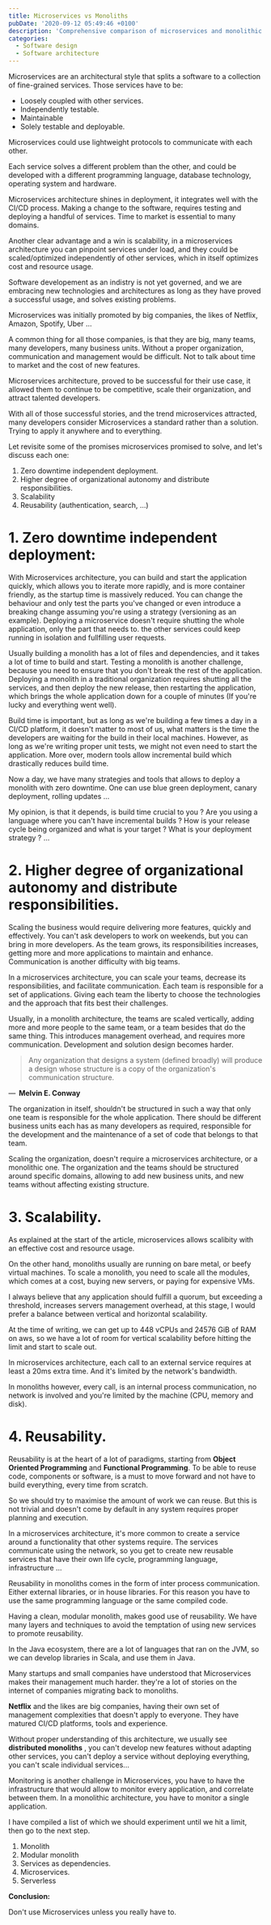 ```yaml
---
title: Microservices vs Monoliths
pubDate: '2020-09-12 05:49:46 +0100'
description: 'Comprehensive comparison of microservices and monolithic architectures. Learn when to use each approach, their benefits, trade-offs, and best practices for modern software development.'
categories:
  - Software design
  - Software architecture
---
```


Microservices are an architectural style that splits a software to a collection of fine-grained services. Those services have to be:

- Loosely coupled with other services.
- Independently testable.
- Maintainable
- Solely testable and deployable.

Microservices could use lightweight protocols to communicate with each other.

Each service solves a different problem than the other, and could be developed with a different programming language, database technology, operating system and hardware.

Microservices architecture shines in deployment, it integrates well with the CI/CD process. Making a change to the software, requires testing and deploying a handful of services. Time to market is essential to many domains.

Another clear advantage and a win is scalability, in a microservices architecture you can pinpoint services under load, and they could be scaled/optimized independently of other services, which in itself optimizes cost and resource usage.

Software developement as an indistry is not yet governed, and we are embracing new technologies and architectures as long as they have proved a successful usage, and solves existing problems.

Microservices was initially promoted by big companies, the likes of Netflix, Amazon, Spotify, Uber …

A common thing for all those companies, is that they are big, many teams, many developers, many business units. Without a proper organization, communication and management would be difficult. Not to talk about time to market and the cost of new features.

Microservices architecture, proved to be successful for their use case, it allowed them to continue to be competitive, scale their organization, and attract talented developers.

With all of those successful stories, and the trend microservices attracted, many developers consider Microservices a standard rather than a solution. Trying to apply it anywhere and to everything.

Let revisite some of the promises microservices promised to solve, and let&#39;s discuss each one:

1. Zero downtime independent deployment.
2. Higher degree of organizational autonomy and distribute responsibilities.
3. Scalability
4. Reusability (authentication, search, …)

# **1. Zero downtime independent deployment:**

With Microservices architecture, you can build and start the application quickly, which allows you to iterate more rapidly, and is more container friendly, as the startup time is massively reduced. You can change the behaviour and only test the parts you&#39;ve changed or even introduce a breaking change assuming you&#39;re using a strategy (versioning as an example). Deploying a microservice doesn&#39;t require shutting the whole application, only the part that needs to. the other services could keep running in isolation and fullfilling user requests.

Usually building a monolith has a lot of files and dependencies, and it takes a lot of time to build and start. Testing a monolith is another challenge, because you need to ensure that you don&#39;t break the rest of the application. Deploying a monolith in a traditional organization requires shutting all the services, and then deploy the new release, then restarting the application, which brings the whole application down for a couple of minutes (If you&#39;re lucky and everything went well).

Build time is important, but as long as we&#39;re building a few times a day in a CI/CD platform, it doesn&#39;t matter to most of us, what matters is the time the developers are waiting for the build in their local machines. However, as long as we&#39;re writing proper unit tests, we might not even need to start the application. More over, modern tools allow incremental build which drastically reduces build time.

Now a day, we have many strategies and tools that allows to deploy a monolith with zero downtime. One can use blue green deployment, canary deployment, rolling updates …

My opinion, is that it depends, is build time crucial to you ? Are you using a language where you can&#39;t have incremental builds ? How is your release cycle being organized and what is your target ? What is your deployment strategy ? …

# **2. Higher degree of organizational autonomy and distribute responsibilities.**

Scaling the business would require delivering more features, quickly and effectively. You can&#39;t ask developers to work on weekends, but you can bring in more developers. As the team grows, its responsibilities increases, getting more and more applications to maintain and enhance. Communication is another difficulty with big teams.

In a microservices architecture, you can scale your teams, decrease its responsibilities, and facilitate communication. Each team is responsible for a set of applications. Giving each team the liberty to choose the technologies and the approach that fits best their challenges.

Usually, in a monolith architecture, the teams are scaled vertically, adding more and more people to the same team, or a team besides that do the same thing. This introduces management overhead, and requires more communication. Development and solution design becomes harder.

> Any organization that designs a system (defined broadly) will produce a design whose structure is a copy of the organization&#39;s communication structure.

—  **Melvin E. Conway**

The organization in itself, shouldn&#39;t be structured in such a way that only one team is responsible for the whole application. There should be different business units each has as many developers as required, responsible for the development and the maintenance of a set of code that belongs to that team.

Scaling the organization, doesn&#39;t require a microservices architecture, or a monolithic one. The organization and the teams should be structured around specific domains, allowing to add new business units, and new teams without affecting existing structure.

# **3. Scalability.**

As explained at the start of the article, microservices allows scalibity with an effective cost and resource usage.

On the other hand, monoliths usually are running on bare metal, or beefy virtual machines. To scale a monolith, you need to scale all the modules, which comes at a cost, buying new servers, or paying for expensive VMs.

I always believe that any application should fulfill a quorum, but exceeding a threshold, increases servers management overhead, at this stage, I would prefer a balance between vertical and horizontal scalability.

At the time of writing, we can get up to 448 vCPUs and 24576 GiB of RAM on aws, so we have a lot of room for vertical scalability before hitting the limit and start to scale out.

In microservices architecture, each call to an external service requires at least a 20ms extra time. And it&#39;s limited by the network&#39;s bandwidth.

In monoliths however, every call, is an internal process communication, no network is involved and you&#39;re limited by the machine (CPU, memory and disk).

# **4. Reusability.**

Reusability is at the heart of a lot of paradigms, starting from  **Object Oriented Programming**  and  **Functional Programming**. To be able to reuse code, components or software, is a must to move forward and not have to build everything, every time from scratch.

So we should try to maximise the amount of work we can reuse. But this is not trivial and doesn&#39;t come by default in any system requires proper planning and execution.

In a microservices architecture, it&#39;s more common to create a service around a functionality that other systems require. The services communicate using the network, so you get to create new reusable services that have their own life cycle, programming language, infrastructure …

Reusability in monoliths comes in the form of inter process communication. Either external libraries, or in house libraries. For this reason you have to use the same programming language or the same compiled code.

Having a clean, modular monolith, makes good use of reusability. We have many layers and techniques to avoid the temptation of using new services to promote reusability.

In the Java ecosystem, there are a lot of languages that ran on the JVM, so we can develop libraries in Scala, and use them in Java.

Many startups and small companies have understood that Microservices makes their management much harder. they&#39;re a lot of stories on the internet of companies migrating back to monoliths.

**Netflix**  and the likes are big companies, having their own set of management complexities that doesn&#39;t apply to everyone. They have matured CI/CD platforms, tools and experience.

Without proper understanding of this architecture, we usually see  **distributed monoliths** , you can&#39;t develop new features without adapting other services, you can&#39;t deploy a service without deploying everything, you can&#39;t scale individual services…

Monitoring is another challenge in Microservices, you have to have the infrastructure that would allow to monitor every application, and correlate between them. In a monolithic architecture, you have to monitor a single application.

I have compiled a list of which we should experiment until we hit a limit, then go to the next step.

1. Monolith
2. Modular monolith
3. Services as dependencies.
4. Microservices.
5. Serverless

**Conclusion:**

Don&#39;t use Microservices unless you really have to.
